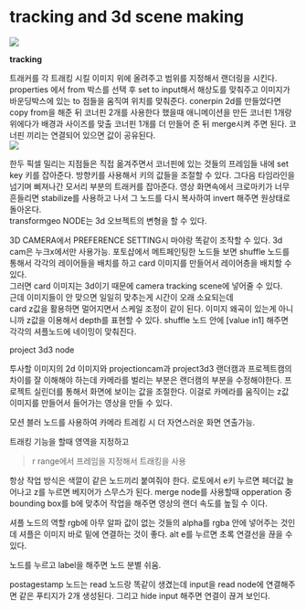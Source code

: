 # tracking and 3d scene making  
<img src="https://lesterbanks.com/lxb_metal/wp-content/uploads/2015/07/Linking-Tracking-Data-in-Nuke.jpg">  

**tracking**  

트래커를 각 트래킹 시킬 이미지 위에 올려주고 범위를 지정해서 랜더링을 시킨다.
properties 에서 
from 박스를 선택 후 set to input해서 해상도를 맞춰주고
이미지가 바운딩박스에 있는 to 점들을 움직여 위치를 맞춰준다.
conerpin 2d를 만들었다면 copy from을 해준 뒤 
코너핀 2개를 사용한다 했을때 애니메이션을 만든 코너핀 1개랑
위에다가 배경과 사이즈를 맞출 코너핀 1개를 더 만들어 준 뒤 merge시켜 주면 된다.
코너핀 끼리는 연결되어 있으면 값이 공유된다.  
<img src="https://learn.foundry.com/nuke/12.1/content/resources/images/ug_images/tracker_cornerpin1.png">


한두 픽셀 밀리는 지점들은 직접 옮겨주면서 코너핀에 있는 것들의 프레임들 내에 set key 키를 잡아준다. 방향키를 사용해서 키의 값들을 조절할 수 있다.
그다음 타임라인을 넘기며 삐져나간 모서리 부분의 트래커를 잡아준다.
영상 화면속에서 크로마키가 너무 흔들리면 stabilize를 사용하고 나서 
그 노드를 다시 복사하여 invert 해주면 원상태로 돌아온다.  
transformgeo NODE는 3d 오브젝트의 변형을 할 수 있다.  


3D CAMERA에서 PREFERENCE SETTING시 마야랑 똑같이 조작할 수 있다. 3d cam은 누크x에서만 사용가능.
포토샵에서 메트페인팅한 노드들 보면 shuffle 노드를 통해서 각각의 레이어들을 배치를 하고 card 이미지를 만들어서 레이어층을 배치할 수 있다.  
그러면 card 이미지는 3d이기 때문에 camera tracking scene에 넣어줄 수 있다.  
근데 이미지들이 안 맞으면 일일히 맞추는게 시간이 오래 소요되는데  
card z값을 활용하면 멀어지면서 스케일 조정이 같이 된다. 이미지 왜곡이 있는게 아니니까 z값을 이용해서 depth를 표현할 수 있다.
shuffle 노드 안에 [value in1] 해주면 각각의 셔플노드에 네이밍이 맞춰진다.  

project 3d3 node

투사할 이미지의 2d 이미지와 projectioncam과 project3d3
랜더캠과 프로젝트캠의 차이를 잘 이해해야 하는데 카메라를 벌리는 부분은 랜더캠의 부분을 수정해야한다.
프로젝트 실린더를 통해서 화면에 보이는 값을 조절한다. 이걸로 카메라를 움직이는 z값 이미지를 만들어서 들어가는 영상을 만들 수 있다. 

모션 블러 노드를 사용하여 카메라 트레킹 시 더 자연스러운 화면 연출가능.  

트래킹 기능을 할때 영역을 지정하고 
>r range에서 프레임을 지정해서 트래킹을 사용

항상 작업 방식은 색깔이 같은 노드끼리 붙여줘야 한다.
로토에서 e키 누르면 페더값 늘어나고 z를 누르면 베지어가 스무스가 된다.
merge node를 사용할때 opperation 중 bounding box를 b에 맞추어 작업을 해주면 
영상의 랜더 속도를 높힐 수 이다.

셔플 노드의 역할
rgb에 아무 알파 값이 없는 것들의 alpha를 rgba 안에 넣어주는 것인데 
셔플은 이미지 바로 밑에 연결하는 것이 좋다.
alt e를 누르면 초록 연결선을 끊을 수 있다.

노드를 누르고 label을 해주면 노드 분별 쉬움.

postagestamp 노드는 read 노드랑 똑같이 생겼는데 input을 read node에 연결해주면 
같은 푸티지가 2개 생성된다. 그리고 hide input 해주면 연결이 끊겨 보인다.

